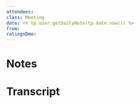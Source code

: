 ```yaml
---
attendees:
class: Meeting
date: <% tp.user.getDailyNote(tp.date.now()) %>
from:
ratingsDme:
---
```

# Notes

# Transcript
